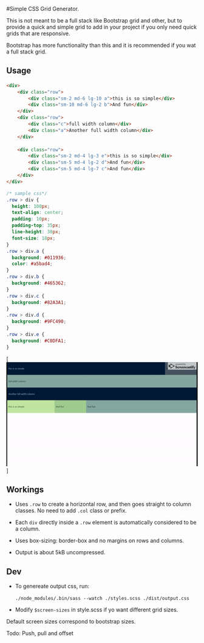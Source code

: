 #Simple CSS Grid Generator.

This is not meant to be a full stack like Bootstrap grid and other, but to provide a quick and simple grid to add in your project if you only need quick grids that are responsive.

Bootstrap has more functionality than this and it is recommended if you wat a full stack grid.

## Usage

```html
<div>
    <div class="row">
        <div class="sm-2 md-6 lg-10 a">this is so simple</div>
        <div class="sm-10 md-6 lg-2 b">And fun</div>
    </div>
    <div class="row">
        <div class="c">full width column</div>    
        <div class="a">Another full width column</div>    
    </div>

    <div class="row">
        <div class="sm-2 md-4 lg-3 e">this is so simple</div>
        <div class="sm-5 md-4 lg-2 d">And fun</div>
        <div class="sm-5 md-4 lg-7 c">And fun</div>
    </div>
</div>
```
```css
/* sample css*/
.row > div {
  height: 100px;
  text-align: center;
  padding: 10px;
  padding-top: 35px;
  line-height: 30px;
  font-size: 18px;
}
.row > div.a {
  background: #011936;
  color: #a5bad4;
}
.row > div.b {
  background: #465362;
}
.row > div.c {
  background: #82A3A1;
}
.row > div.d {
  background: #9FC490;
}
.row > div.e {
  background: #C0DFA1;
}
```
  [![Sample](https://github.com/joseananio/simple-css-grid-gen/blob/master/resources/output.gif)]



## Workings

 - Uses `.row` to create a horizontal row, and then goes straight to column classes. No need to add `.col` class or prefix.

 - Each `div` directly inside a `.row` element is automatically considered to be a column.

 - Uses box-sizing: border-box and no margins on rows and columns.

- Output is about 5kB uncompressed.

## Dev

 - To genereate output css, run:

    `
    ./node_modules/.bin/sass --watch ./styles.scss ./dist/output.css
    `

 - Modify `$screen-sizes` in style.scss if yo want different grid sizes.

 Default screen sizes correspond to bootstrap sizes.


 Todo: Push, pull and offset 
